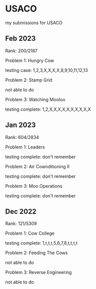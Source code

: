 # USACO
my submissions for USACO

## Feb 2023

Rank: 200/2187

Problem 1: Hungry Cow

testing case: 1,2,3,X,X,X,X,8,9,10,11,12,13

Problem 2: Stamp Grid

not able to do

Problem 3: Watching Mooloo

testing complete: 1,2,X,X,X,X,X,X,X,X,X,X

## Jan 2023

Rank: 604/2834

Problem 1: Leaders

testing complete: don't remember

Problem 2: Air Cownditioning II

testing complete: don't remember

Problem 3: Moo Operations

testing complete: don't remember

## Dec 2022

Rank: 121/5309

Problem 1: Cow College

testing complete: 1,t,t,t,5,6,7,8,t,t,t,t

Problem 2: Feeding The Cows

not able to do

Problem 3: Reverse Engineering

not able to do

